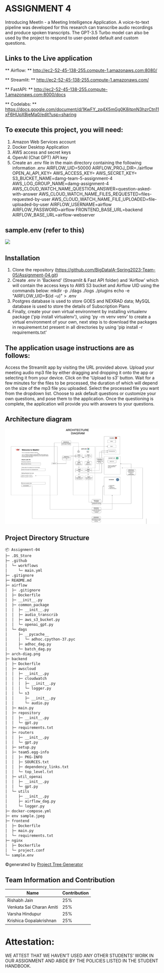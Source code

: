 # ASSIGNMENT 4
Introducing MeetIn - a Meeting Intelligence Application. A voice-to-text pipeline was developed for this research can transcribe audio recordings and produce spoken transcripts. The GPT-3.5 Turbo model can also be used by the project to respond to user-posted default and custom questions.

## Links to the Live application

** Airflow: ** http://ec2-52-45-138-255.compute-1.amazonaws.com:8080/

** Streamlit: ** http://ec2-52-45-138-255.compute-1.amazonaws.com/

** FastAPI: ** http://ec2-52-45-138-255.compute-1.amazonaws.com:8000/docs

** Codelabs: ** https://docs.google.com/document/d/1KwFY_zq4X5mGg0K8itpnN3hzrCtn11xF6HUpXBjeMa0/edit?usp=sharing

## To execute this project, you will need:

1. Amazon Web Services account
2. Docker Desktop Application
3. AWS access and secret keys
4. OpenAI (Chat GPT) API key
5. Create an .env file in the main directory containing the following information
   .env
   AIRFLOW_UID=50000
   AIRFLOW_PROJ_DIR=./airflow
   OPEN_AI_API_KEY=
   AWS_ACCESS_KEY=
   AWS_SECRET_KEY=
   S3_BUCKET_NAME=damg-team-5-assignment-4
   AWS_LOG_GROUP_NAME=damg-assignment-4
   AWS_CLOUD_WATCH_NAME_QUESTION_ANSWER=question-asked-with-answer
   AWS_CLOUD_WATCH_NAME_FILES_REQUESTED=files-requested-by-user
   AWS_CLOUD_WATCH_NAME_FILE_UPLOADED=file-uploaded-by-user
   AIRFLOW_USERNAME=airflow
   AIRFLOW_PASSWORD=airflow
   FRONTEND_BASE_URL=backend
   AIRFLOW_BASE_URL=airflow-webserver
   
## sample.env (refer to this)
<img src="https://github.com/BigDataIA-Spring2023-Team-05/Assignment-04/blob/main/sample.env">

   
## Installation
1. Clone the repository (https://github.com/BigDataIA-Spring2023-Team-05/Assignment-04.git)
2. Create .env in 'Backend' (Streamlit & Fast API folder) and 'Airflow' which will contain the access keys to AWS S3 bucket and Airflow UID using the commands below: mkdir -p ./dags ./logs ./plugins echo -e "AIRFLOW_UID=$(id -u)" > .env
3. Postgres database is used to store GOES and NEXRAD data; MySQL database is used to store the details of Subscription Plans
4. Finally, create your own virtual environment by installing virtualenv package ('pip install virtualenv'), using 'py -m venv venv' to create a virtual environment of your own, next step is to download the packages in requirement.txt present in all directories by using 'pip install -r requirements.txt'

## The application usage instructions are as follows:

Access the Streamlit app by visiting the URL provided above.
Upload your meeting audio mp3 file by either dragging and dropping it onto the app or selecting it from your device.
Click on the 'Upload to s3' button.
Wait for a few minutes for the files to be processed, the duration of which will depend on the size of the mp3 file you uploaded.
Select the processed file you want from the dropdown list.
Choose to ask default questions or customize your own questions, and pose them to the application.
Once the questioning is complete, the application will provide you with answers to your questions.


## Architecture diagram
<img src="https://github.com/BigDataIA-Spring2023-Team-05/Assignment-04/blob/main/arch-diag.png">


## Project Directory Structure
```
📦 Assignment-04
├─ .DS_Store
├─ .github
│  └─ workflows
│     └─ main.yml
├─ .gitignore
├─ README.md
├─ airflow
│  ├─ .gitignore
│  ├─ Dockerfile
│  ├─ __init__.py
│  ├─ common_package
│  │  ├─ __init__.py
│  │  ├─ audio_transcrib
│  │  ├─ aws_s3_bucket.py
│  │  └─ openai_gpt.py
│  └─ dags
│     ├─ __pycache__
│     │  └─ adhoc.cpython-37.pyc
│     ├─ adhoc_dag.py
│     └─ batch_dag.py
├─ arch-diag.png
├─ backend
│  ├─ Dockerfile
│  ├─ awscloud
│  │  ├─ __init__.py
│  │  ├─ cloudwatch
│  │  │  ├─ __init__.py
│  │  │  └─ logger.py
│  │  └─ s3
│  │     ├─ __init__.py
│  │     └─ audio.py
│  ├─ main.py
│  ├─ repository
│  │  ├─ __init__.py
│  │  └─ gpt.py
│  ├─ requirements.txt
│  ├─ routers
│  │  ├─ __init__.py
│  │  └─ gpt.py
│  ├─ setup.py
│  ├─ team5.egg-info
│  │  ├─ PKG-INFO
│  │  ├─ SOURCES.txt
│  │  ├─ dependency_links.txt
│  │  └─ top_level.txt
│  ├─ util_openai
│  │  ├─ __init__.py
│  │  └─ gpt.py
│  └─ utils
│     ├─ __init__.py
│     ├─ airflow_dag.py
│     └─ logger.py
├─ docker-compose.yml
├─ env sample.jpeg
├─ frontend
│  ├─ Dockerfile
│  ├─ main.py
│  └─ requirements.txt
├─ nginx
│  ├─ Dockerfile
│  └─ project.conf
└─ sample.env
```
©generated by [Project Tree Generator](https://woochanleee.github.io/project-tree-generator)

## Team Information and Contribution

Name | Contribution 
--- | --- 
Rishabh Jain | 25% 
Venkata Sai Charan Amiti | 25% 
Varsha Hindupur | 25% 
Krishica Gopalakrishnan | 25% 

# Attestation:

WE ATTEST THAT WE HAVEN’T USED ANY OTHER STUDENTS’ WORK IN OUR ASSIGNMENT AND ABIDE BY THE POLICIES LISTED IN THE STUDENT HANDBOOK.

   


